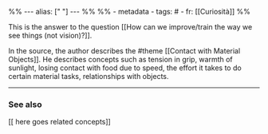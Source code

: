%% ---
alias: [" "]
--- %%
%% - metadata
	- tags: #
	- fr: [[Curiosità]]
%%

This is the answer to the question [[How can we improve/train the way we see things (not vision)?]]. 

In the source, the author describes the #theme [[Contact with Material Objects]]. He describes concepts such as tension in grip, warmth of sunlight, losing contact with food due to speed, the effort it takes to do certain material tasks, relationships with objects.

-------------
### See also
[[ here goes related concepts]]

